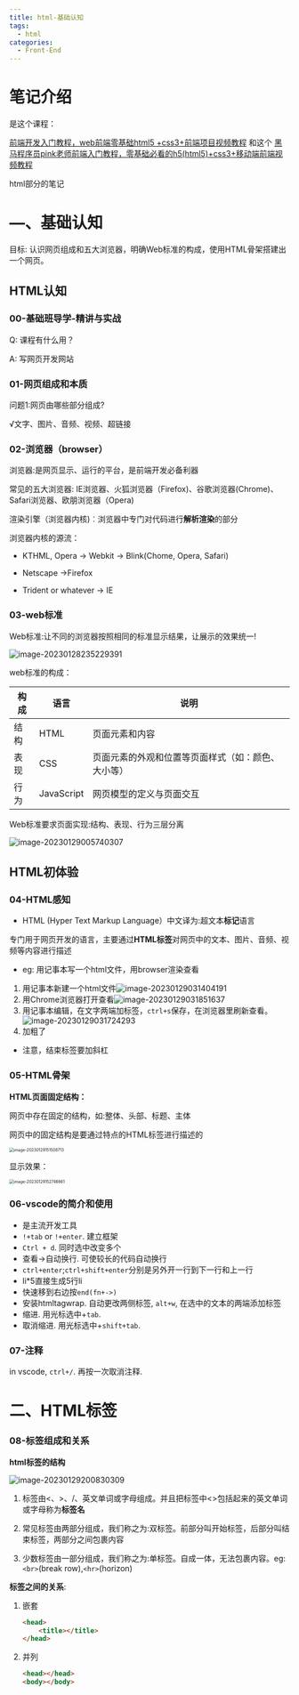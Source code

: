 ```yaml
---
title: html-基础认知
tags:
  - html
categories:
  - Front-End
---
```

<!-- toc -->
# 笔记介绍

是这个课程：

[前端开发入门教程，web前端零基础html5 +css3+前端项目视频教程](https://www.bilibili.com/video/BV1Kg411T7t9/?spm_id_from=333.1007.top_right_bar_window_custom_collection.content.click&vd_source=4f8ddad44fd904574089cafb91e9e009)
和这个
[黑马程序员pink老师前端入门教程，零基础必看的h5(html5)+css3+移动端前端视频教程](https://www.bilibili.com/video/BV14J4114768?p=161&vd_source=4f8ddad44fd904574089cafb91e9e009)

html部分的笔记

# —、基础认知

目标: 认识网页组成和五大浏览器，明确Web标准的构成，使用HTML骨架搭建出一个网页。

## HTML认知

### 00-基础班导学-精讲与实战

Q: 课程有什么用？

A: 写网页开发网站

### 01-网页组成和本质

问题1:网页由哪些部分组成?

√文字、图片、音频、视频、超链接

### 02-浏览器（browser）

浏览器:是网页显示、运行的平台，是前端开发必备利器

常见的五大浏览器: IE浏览器、火狐浏览器（Firefox)、谷歌浏览器(Chrome)、 Safari浏览器、欧朋浏览器（Opera)

渲染引擎（浏览器内核)︰浏览器中专门对代码进行**解析渲染**的部分

浏览器内核的源流：

- KTHML, Opera -> Webkit -> Blink(Chome, Opera, Safari)

- Netscape ->Firefox

- Trident or whatever -> IE

### 03-web标准

Web标准:让不同的浏览器按照相同的标准显示结果，让展示的效果统一!

![image-20230128235229391](https://illyber-images.oss-cn-chengdu.aliyuncs.com/202301282352478.png)

web标准的构成：

| 构成 | 语言       | 说明                                               |
| ---- | ---------- | -------------------------------------------------- |
| 结构 | HTML       | 页面元素和内容                                     |
| 表现 | CSS        | 页面元素的外观和位置等页面样式（如：颜色、大小等） |
| 行为 | JavaScript | 网页模型的定义与页面交互                           |

Web标准要求页面实现:结构、表现、行为三层分离

![image-20230129005740307](https://illyber-images.oss-cn-chengdu.aliyuncs.com/202301290057782.png)

## HTML初体验

### 04-HTML感知

- HTML (Hyper Text Markup Language）中文译为:超文本**标记**语言

专门用于网页开发的语言，主要通过**HTML标签**对网页中的文本、图片、音频、视频等内容进行描述

- eg: 用记事本写一个html文件，用browser渲染查看

1. 用记事本新建一个html文件![image-20230129031404191](https://illyber-images.oss-cn-chengdu.aliyuncs.com/202301290314297.png)
2. 用Chrome浏览器打开查看![image-20230129031851637](https://illyber-images.oss-cn-chengdu.aliyuncs.com/202301290318711.png)
3. 用记事本编辑，在文字两端加标签，`ctrl+s`保存，在浏览器里刷新查看。![image-20230129031724293](https://illyber-images.oss-cn-chengdu.aliyuncs.com/202301290317354.png)
4. 加粗了

- 注意，结束标签要加斜杠

### 05-HTML骨架

**HTML页面固定结构：**

网页中存在固定的结构，如:整体、头部、标题、主体  

网页中的固定结构是要通过特点的HTML标签进行描述的  

<img src="https://illyber-images.oss-cn-chengdu.aliyuncs.com/202301291515862.png" alt="image-20230129151508713" style="zoom:50%;" />

显示效果：  

<img src="https://illyber-images.oss-cn-chengdu.aliyuncs.com/202301291527724.png" alt="image-20230129152746661" style="zoom:50%;" />

### 06-vscode的简介和使用

- 是主流开发工具
- `!+tab` or `!+enter`. 建立框架
- `Ctrl + d`. 同时选中改变多个
- 查看->自动换行. 可使较长的代码自动换行
- `ctrl+enter`;`ctrl+shift+enter`分别是另外开一行到下一行和上一行
- li*5直接生成5行li
- 快速移到右边按`end(fn+->)`
- 安装htmltagwrap. 自动更改两侧标签, `alt+w`, 在选中的文本的两端添加标签
- 缩进. 用光标选中+`tab`.
- 取消缩进. 用光标选中+`shift+tab`.

### 07-注释

in vscode, `ctrl+/`. 再按一次取消注释. 

# 二、HTML标签

### 08-标签组成和关系

**html标签的结构**  

![image-20230129200830309](https://illyber-images.oss-cn-chengdu.aliyuncs.com/202301292008375.png)

1. 标签由<、>、/、英文单词或字母组成。并且把标签中<>包括起来的英文单词或字母称为**标签名**  

2. 常见标签由两部分组成，我们称之为:双标签。前部分叫开始标签，后部分叫结束标签，两部分之间包裹内容  

3. 少数标签由一部分组成，我们称之为:单标签。自成一体，无法包裹内容。eg: `<br>`(break row),`<hr>`(horizon)

**标签之间的关系**:

1. 嵌套
   ```html
   <head>
       <title></title>
   </head>
   ```

2. 并列
   ```html
   <head></head>
   <body></body>
   ```


